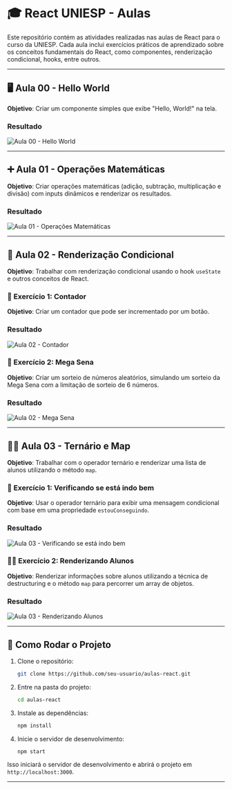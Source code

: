 
# 🎓 React UNIESP - Aulas

Este repositório contém as atividades realizadas nas aulas de React para o curso da UNIESP. Cada aula inclui exercícios práticos de aprendizado sobre os conceitos fundamentais do React, como componentes, renderização condicional, hooks, entre outros.

---

## 🖥️ Aula 00 - Hello World

**Objetivo**: Criar um componente simples que exibe "Hello, World!" na tela.

### Resultado

![Aula 00 - Hello World](./public/prints/aula00.png)

---

## ➕ Aula 01 - Operações Matemáticas

**Objetivo**: Criar operações matemáticas (adição, subtração, multiplicação e divisão) com inputs dinâmicos e renderizar os resultados.

### Resultado

![Aula 01 - Operações Matemáticas](./public/prints/aula01.png)

---

## 🔄 Aula 02 - Renderização Condicional

**Objetivo**: Trabalhar com renderização condicional usando o hook `useState` e outros conceitos de React.

### 🧮 Exercício 1: Contador

**Objetivo**: Criar um contador que pode ser incrementado por um botão.

### Resultado

![Aula 02 - Contador](./public/prints/aula02.png)

### 🎰 Exercício 2: Mega Sena

**Objetivo**: Criar um sorteio de números aleatórios, simulando um sorteio da Mega Sena com a limitação de sorteio de 6 números.

### Resultado

![Aula 02 - Mega Sena](./public/prints/aula02.png)

---

## 🧑‍🏫 Aula 03 - Ternário e Map

**Objetivo**: Trabalhar com o operador ternário e renderizar uma lista de alunos utilizando o método `map`.

### 🧐 Exercício 1: Verificando se está indo bem

**Objetivo**: Usar o operador ternário para exibir uma mensagem condicional com base em uma propriedade `estouConseguindo`.

### Resultado

![Aula 03 - Verificando se está indo bem](./public/prints/aula03.png)

### 👨‍🎓 Exercício 2: Renderizando Alunos

**Objetivo**: Renderizar informações sobre alunos utilizando a técnica de destructuring e o método `map` para percorrer um array de objetos.

### Resultado

![Aula 03 - Renderizando Alunos](./public/prints/aula03.png)

---

## 🚀 Como Rodar o Projeto

1. Clone o repositório:

   ```bash
   git clone https://github.com/seu-usuario/aulas-react.git
   ```

2. Entre na pasta do projeto:

   ```bash
   cd aulas-react
   ```

3. Instale as dependências:

   ```bash
   npm install
   ```

4. Inicie o servidor de desenvolvimento:

   ```bash
   npm start
   ```

Isso iniciará o servidor de desenvolvimento e abrirá o projeto em `http://localhost:3000`.

---
